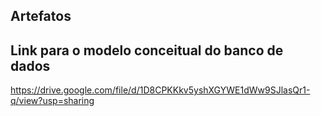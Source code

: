 ## Artefatos

## Link para o modelo conceitual do banco de dados 
https://drive.google.com/file/d/1D8CPKKkv5yshXGYWE1dWw9SJlasQr1-q/view?usp=sharing



